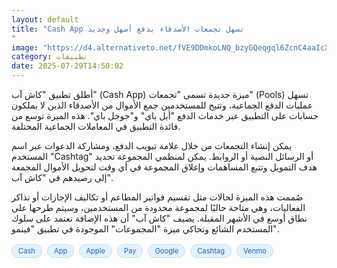```yaml
---
layout: default
title: "Cash App تسهل تجمعات الأصدقاء بدفع أسهل وجديد
"
image: "https://d4.alternativeto.net/fVE9DDmkoLNQ_bzyGQeqgql6ZcnC4aaIcXzcSbL7tFw/rs:fill:1520:760:0/g:ce:0:0/YWJzOi8vZGlzdC9jb250ZW50LzE3NTM4MDA5NDY5NjEucG5n.png"
category: تطبيقات
date: 2025-07-29T14:50:02
---
```


أطلق تطبيق "كاش آب" (Cash App) ميزة جديدة تسمى "تجمعات" (Pools) تسهل عمليات الدفع الجماعية، وتتيح للمستخدمين جمع الأموال من الأصدقاء الذين لا يملكون حسابات على التطبيق عبر خدمات الدفع "أبل باي" و"جوجل باي". هذه الميزة توسع من فائدة التطبيق في المعاملات الجماعية المختلفة.

يمكن إنشاء التجمعات من خلال علامة تبويب الدفع، ومشاركة الدعوات عبر اسم المستخدم "Cashtag" أو الرسائل النصية أو الروابط. يمكن لمنظمي المجموعة تحديد هدف التمويل وتتبع المساهمات وإغلاق المجموعة في أي وقت لتحويل الأموال المجمعة إلى رصيدهم في "كاش آب".

صُممت هذه الميزة لحالات مثل تقسيم فواتير المطاعم أو تكاليف الإجازات أو تذاكر الفعاليات، وهي متاحة حاليًا لمجموعة محدودة من المستخدمين، وسيتم طرحها على نطاق أوسع في الأشهر المقبلة. يضيف "كاش آب" أن هذه الإضافة تعتمد على سلوك المستخدم الشائع وتحاكي ميزة "المجموعات" الموجودة في تطبيق "فينمو".

<div style="margin-top:2px; margin-bottom:2px;"><a href="https://bidjadraft.github.io/?query=Cash" style="background:#e3f2fd; color:#1565c0; font-size:80%; border-radius:12px; padding:3px 10px; margin:2px 4px 2px 0; display:inline-block; border:1px solid #bbdefb; text-decoration:none;">Cash</a> <a href="https://bidjadraft.github.io/?query=App" style="background:#e3f2fd; color:#1565c0; font-size:80%; border-radius:12px; padding:3px 10px; margin:2px 4px 2px 0; display:inline-block; border:1px solid #bbdefb; text-decoration:none;">App</a> <a href="https://bidjadraft.github.io/?query=Apple" style="background:#e3f2fd; color:#1565c0; font-size:80%; border-radius:12px; padding:3px 10px; margin:2px 4px 2px 0; display:inline-block; border:1px solid #bbdefb; text-decoration:none;">Apple</a> <a href="https://bidjadraft.github.io/?query=Pay" style="background:#e3f2fd; color:#1565c0; font-size:80%; border-radius:12px; padding:3px 10px; margin:2px 4px 2px 0; display:inline-block; border:1px solid #bbdefb; text-decoration:none;">Pay</a> <a href="https://bidjadraft.github.io/?query=Google" style="background:#e3f2fd; color:#1565c0; font-size:80%; border-radius:12px; padding:3px 10px; margin:2px 4px 2px 0; display:inline-block; border:1px solid #bbdefb; text-decoration:none;">Google</a> <a href="https://bidjadraft.github.io/?query=Cashtag" style="background:#e3f2fd; color:#1565c0; font-size:80%; border-radius:12px; padding:3px 10px; margin:2px 4px 2px 0; display:inline-block; border:1px solid #bbdefb; text-decoration:none;">Cashtag</a> <a href="https://bidjadraft.github.io/?query=Venmo" style="background:#e3f2fd; color:#1565c0; font-size:80%; border-radius:12px; padding:3px 10px; margin:2px 4px 2px 0; display:inline-block; border:1px solid #bbdefb; text-decoration:none;">Venmo</a></div><br><br>
